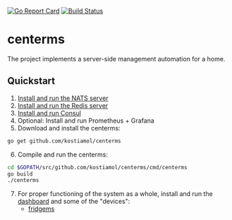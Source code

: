 [![Go Report Card](https://goreportcard.com/badge/github.com/kostiamol/centerms)](https://goreportcard.com/report/github.com/kostiamol/centerms)
 [![Build Status](https://travis-ci.org/kostiamol/centerms.svg?branch=master)](https://travis-ci.org/kostiamol/centerms)

# centerms
The project implements a server-side management automation for a home.

## Quickstart
1. [Install and run the NATS server](https://github.com/nats-io/gnatsd#quickstart)
2. [Install and run the Redis server](https://redis.io/topics/quickstart#installing-redis)
3. [Install and run Consul](https://www.consul.io/intro/getting-started/install.html)
4. Optional: Install and run Prometheus + Grafana
5. Download and install the centerms:

```bash
go get github.com/kostiamol/centerms
```

6. Compile and run the centerms:

```bash
cd $GOPATH/src/github.com/kostiamol/centerms/cmd/centerms
go build 
./centerms
```

7. For proper functioning of the system as a whole, install and run the [dashboard](https://github.com/kostiamol/dashboard-ui) and some of the "devices":
    - [fridgems](https://github.com/kostiamol/fridgems)
